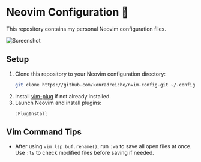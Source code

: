 # Neovim Configuration 📜

This repository contains my personal Neovim configuration files.

![Screenshot](./screenshot.png)

## Setup

1. Clone this repository to your Neovim configuration directory:
   ```bash
   git clone https://github.com/konradreiche/nvim-config.git ~/.config/nvim
   ```
2. Install [vim-plug](https://github.com/junegunn/vim-plug) if not already installed.
3. Launch Neovim and install plugins:
   ```vim
   :PlugInstall
   ```

## Vim Command Tips

* After using `vim.lsp.buf.rename()`, run `:wa` to save all open files at once. Use `:ls` to check modified files before saving if needed.
